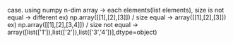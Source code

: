 

case. using numpy n-dim array -> each elements(list elements), size is not equal -> different
ex) np.array([[1],[2],[3]]) / size equal -> array([[1],[2],[3]])
ex) np.array([[1],[2],[3,4]]) / size not equal -> array([list(['1']),list(['2']),list(['3','4'])],dtype=object)
